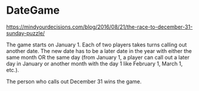 # DateGame
https://mindyourdecisions.com/blog/2016/08/21/the-race-to-december-31-sunday-puzzle/


The game starts on January 1. Each of two players takes turns calling out another date. The new date has to be a later date in the year with either the same month OR the same day (from January 1, a player can call out a later day in January or another month with the day 1 like February 1, March 1, etc.).

The person who calls out December 31 wins the game.
